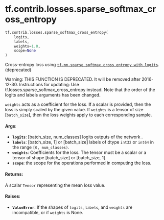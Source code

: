 <div itemscope itemtype="http://developers.google.com/ReferenceObject">
<meta itemprop="name" content="tf.contrib.losses.sparse_softmax_cross_entropy" />
<meta itemprop="path" content="Stable" />
</div>

# tf.contrib.losses.sparse_softmax_cross_entropy

``` python
tf.contrib.losses.sparse_softmax_cross_entropy(
    logits,
    labels,
    weights=1.0,
    scope=None
)
```

Cross-entropy loss using <a href="../../../tf/nn/sparse_softmax_cross_entropy_with_logits.md"><code>tf.nn.sparse_softmax_cross_entropy_with_logits</code></a>. (deprecated)

Warning: THIS FUNCTION IS DEPRECATED. It will be removed after 2016-12-30.
Instructions for updating:
Use tf.losses.sparse_softmax_cross_entropy instead. Note that the order of the logits and labels arguments has been changed.

`weights` acts as a coefficient for the loss. If a scalar is provided,
then the loss is simply scaled by the given value. If `weights` is a
tensor of size [`batch_size`], then the loss weights apply to each
corresponding sample.

#### Args:

* <b>`logits`</b>: [batch_size, num_classes] logits outputs of the network .
* <b>`labels`</b>: [batch_size, 1] or [batch_size] labels of dtype `int32` or `int64`
    in the range `[0, num_classes)`.
* <b>`weights`</b>: Coefficients for the loss. The tensor must be a scalar or a tensor
    of shape [batch_size] or [batch_size, 1].
* <b>`scope`</b>: the scope for the operations performed in computing the loss.


#### Returns:

A scalar `Tensor` representing the mean loss value.


#### Raises:

* <b>`ValueError`</b>: If the shapes of `logits`, `labels`, and `weights` are
    incompatible, or if `weights` is None.